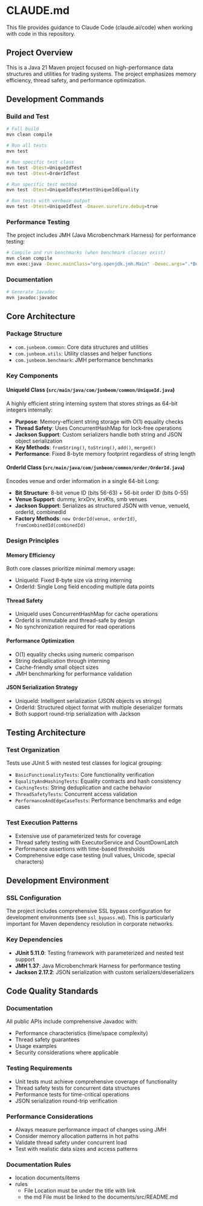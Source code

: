 # CLAUDE.md

This file provides guidance to Claude Code (claude.ai/code) when working with code in this repository.

## Project Overview

This is a Java 21 Maven project focused on high-performance data structures and utilities for trading systems. The project emphasizes memory efficiency, thread safety, and performance optimization.

## Development Commands

### Build and Test
```bash
# Full build
mvn clean compile

# Run all tests
mvn test

# Run specific test class
mvn test -Dtest=UniqueIdTest
mvn test -Dtest=OrderIdTest

# Run specific test method
mvn test -Dtest=UniqueIdTest#testUniqueIdEquality

# Run tests with verbose output
mvn test -Dtest=UniqueIdTest -Dmaven.surefire.debug=true
```

### Performance Testing
The project includes JMH (Java Microbenchmark Harness) for performance testing:
```bash
# Compile and run benchmarks (when benchmark classes exist)
mvn clean compile
mvn exec:java -Dexec.mainClass="org.openjdk.jmh.Main" -Dexec.args=".*Benchmark.*"
```

### Documentation
```bash
# Generate Javadoc
mvn javadoc:javadoc
```

## Core Architecture

### Package Structure
- `com.junbeom.common`: Core data structures and utilities
- `com.junbeom.utils`: Utility classes and helper functions
- `com.junbeom.benchmark`: JMH performance benchmarks

### Key Components

#### UniqueId Class (`src/main/java/com/junbeom/common/UniqueId.java`)
A highly efficient string interning system that stores strings as 64-bit integers internally:
- **Purpose**: Memory-efficient string storage with O(1) equality checks
- **Thread Safety**: Uses ConcurrentHashMap for lock-free operations
- **Jackson Support**: Custom serializers handle both string and JSON object serialization
- **Key Methods**: `fromString()`, `toString()`, `add()`, `merged()`
- **Performance**: Fixed 8-byte memory footprint regardless of string length

#### OrderId Class (`src/main/java/com/junbeom/common/order/OrderId.java`)
Encodes venue and order information in a single 64-bit Long:
- **Bit Structure**: 8-bit venue ID (bits 56-63) + 56-bit order ID (bits 0-55)
- **Venue Support**: dummy, krxDrv, krxKts, smb venues
- **Jackson Support**: Serializes as structured JSON with venue, venueId, orderId, combinedId
- **Factory Methods**: `new OrderId(venue, orderId)`, `fromCombinedId(combinedId)`

### Design Principles

#### Memory Efficiency
Both core classes prioritize minimal memory usage:
- UniqueId: Fixed 8-byte size via string interning
- OrderId: Single Long field encoding multiple data points

#### Thread Safety
- UniqueId uses ConcurrentHashMap for cache operations
- OrderId is immutable and thread-safe by design
- No synchronization required for read operations

#### Performance Optimization
- O(1) equality checks using numeric comparison
- String deduplication through interning
- Cache-friendly small object sizes
- JMH benchmarking for performance validation

#### JSON Serialization Strategy
- UniqueId: Intelligent serialization (JSON objects vs strings)
- OrderId: Structured object format with multiple deserializer formats
- Both support round-trip serialization with Jackson

## Testing Architecture

### Test Organization
Tests use JUnit 5 with nested test classes for logical grouping:
- `BasicFunctionalityTests`: Core functionality verification
- `EqualityAndHashingTests`: Equality contracts and hash consistency
- `CachingTests`: String deduplication and cache behavior
- `ThreadSafetyTests`: Concurrent access validation
- `PerformanceAndEdgeCaseTests`: Performance benchmarks and edge cases

### Test Execution Patterns
- Extensive use of parameterized tests for coverage
- Thread safety testing with ExecutorService and CountDownLatch
- Performance assertions with time-based thresholds
- Comprehensive edge case testing (null values, Unicode, special characters)

## Development Environment

### SSL Configuration
The project includes comprehensive SSL bypass configuration for development environments (see `ssl_bypass.md`). This is particularly important for Maven dependency resolution in corporate networks.

### Key Dependencies
- **JUnit 5.11.0**: Testing framework with parameterized and nested test support
- **JMH 1.37**: Java Microbenchmark Harness for performance testing
- **Jackson 2.17.2**: JSON serialization with custom serializers/deserializers

## Code Quality Standards

### Documentation
All public APIs include comprehensive Javadoc with:
- Performance characteristics (time/space complexity)
- Thread safety guarantees
- Usage examples
- Security considerations where applicable

### Testing Requirements
- Unit tests must achieve comprehensive coverage of functionality
- Thread safety tests for concurrent data structures
- Performance tests for time-critical operations
- JSON serialization round-trip verification

### Performance Considerations
- Always measure performance impact of changes using JMH
- Consider memory allocation patterns in hot paths
- Validate thread safety under concurrent load
- Test with realistic data sizes and access patterns

### Documentation Rules
- location documents/items
- rules
    - File Location must be under the title with link
    - the md File must be linked to the documents/src/README.md